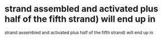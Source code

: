 # strand assembled and activated plus half of the fifth strand) will end up in

strand assembled and activated plus half of the fifth strand) will end up in